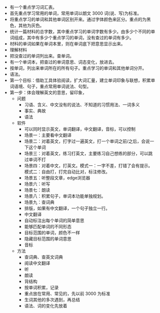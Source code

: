 - 有一个重点学习词汇表。
- 首先重点学习常用的单词，常用单词以朗文 3000 词(说、写)为标准。
- 将重点学习的单词和其他单词区别开来。通过字体颜色来区分。重点的为黑色，其他为灰色。
- 统计一篇材料的总字数，其中重点学习的单词字数有多少。由多少个不同的单词组成，其中有多少个重点学习的单词，没有查过的单词有多少。
- 材料的单词如果在单词本里，则在单词底下把意思显示出来。
- 理解材料
- 把没查过的单词列出来。查单词。
- 有一个单词本，把查过的单词意思、词态变化，放进去。
- 按单词，列出来单词所在的所有句子。重点学习的单词和其他单词分开。
- 语法。
- 第一个目标：借助工具体验阅读，扩大词汇量，建立单词印象与联想，积累单词语境、句子，重点常用单词说法、句型。
- 第一步：体会理解英文的意思，留印象，
  - 问题
    - 习语、含义、中文没有的说法、不知道的习惯用法、一词多义
    - 事实、典故
    - 语法
  - 软件
    - 可以同时显示英文，单词翻译，中文翻译，音标，可以控制
    - 场景一：主要看中文翻译
    - 场景二：对着英文，打字过一遍英文，打一个单词之前/之后，会说一下这个单词
    - 场景三：对着英文，练习打英文，主要练习自己想练的部分，可以跳过单词不打
    - 场景四：对着中文，打英文。模式一：一字不差，打错了会有提示。模式二：自由打，打完自动比对，标注修改。
    - 场景五：听整段文章，edge浏览器
    - 场景六：听写
    - 场景七：朗读
    - 场景八：积累句子，单词本功能单独规划。
    - 场景九：查词典
    - 排版，如果有中文翻译，一个句子独立一行。
    - 中文翻译
    - 自动标注出每个单词的简单意思
    - 能够匹配单词的不同形态
    - 目标范围的单词，颜色不一样
    - 隐藏目标范围的单词意思
    - 音标
  - 方法
    - 查词典、查英文词典
    - 阅读中文翻译
    - 听
    - 朗读
    - 背结构
    - 按单词积累，记录
    - 重点放在常用、常见的，先以前 3000 为标准
    - 生词其他的多次遇到，再总结
    - 语法、词的变化先放着